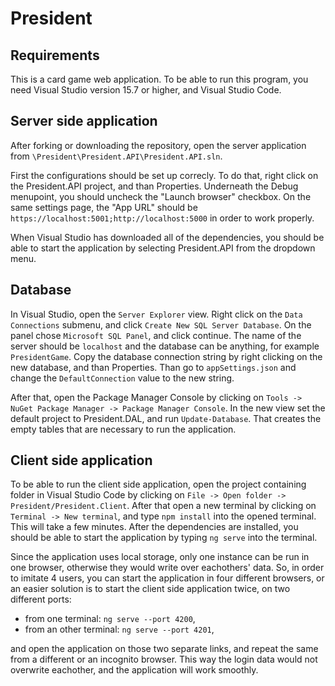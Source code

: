 # President

## Requirements
This is a card game web application. To be able to run this program, you need Visual Studio version 15.7 or higher, and Visual Studio Code.


## Server side application
After forking or downloading the repository, open the server application from `\President\President.API\President.API.sln`.

First the configurations should be set up correcly. To do that, right click on the President.API project, and than Properties. Underneath the Debug menupoint, you should uncheck the "Launch browser" checkbox. On the same settings page, the "App URL" should be `https://localhost:5001;http://localhost:5000` in order to work properly.

When Visual Studio has downloaded all of the dependencies, you should be able to start the application by selecting President.API from the dropdown menu.

## Database

In Visual Studio, open the `Server Explorer` view. Right click on the `Data Connections` submenu, and click `Create New SQL Server Database`. On the panel chose `Microsoft SQL Panel`, and click continue. The name of the server should be `localhost` and the database can be anything, for example `PresidentGame`. Copy the database connection string by right clicking on the new database, and than Properties. Than go to `appSettings.json` and change the `DefaultConnection` value to the new string.

After that, open the Package Manager Console by clicking on `Tools -> NuGet Package Manager -> Package Manager Console`. In the new view set the default project to President.DAL, and run `Update-Database`. That creates the empty tables that are necessary to run the application.

## Client side application
To be able to run the client side application, open the project containing folder in Visual Studio Code by clicking on `File -> Open folder -> President/President.Client`. After that open a new terminal by clicking on `Terminal -> New terminal`, and type `npm install` into the opened terminal. This will take a few minutes. After the dependencies are installed, you should be able to start the application by typing `ng serve` into the terminal.

Since the application uses local storage, only one instance can be run in one browser, otherwise they would write over eachothers' data. So, in order to imitate 4 users, you can start the application in four different browsers, or an easier solution is to start the client side application twice, on two different ports: 
* from one terminal: `ng serve --port 4200`,
* from an other terminal: `ng serve --port 4201`,

and open the application on those two separate links, and repeat the same from a different or an incognito browser. This way the login data would not overwrite eachother, and the application will work smoothly.